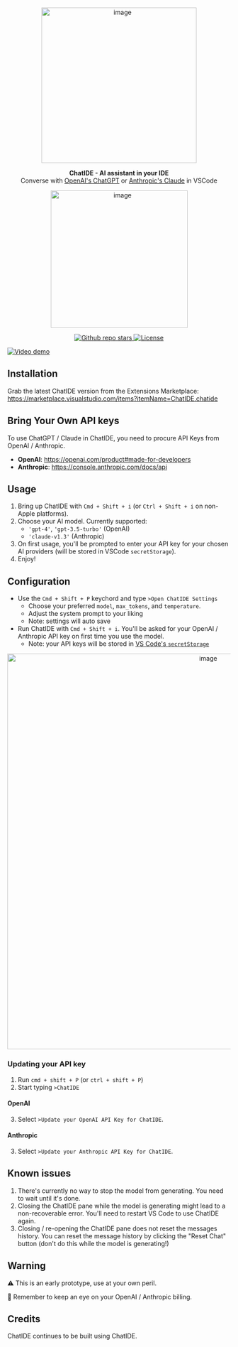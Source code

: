 <br>
<p align="center">
  <a href="https://chatide.dev" target="_blank">
    <img width="350" alt="image" src="https://user-images.githubusercontent.com/3611042/232338632-9c49eb40-f52b-40bc-87af-d6ffd3befc8c.png" alt="ChatIDE logo" >
  </a>
</p>

<p align="center">
    <b>ChatIDE - AI assistant in your IDE</b><br/>
  Converse with <a href="https://openai.com/blog/openai-api" target="_blank">OpenAI's ChatGPT</a> or <a href="https://console.anthropic.com/docs/api" target="_blank">Anthropic's Claude</a> in VSCode
</p>
<p align="center">
<a href="https://marketplace.visualstudio.com/items?itemName=ChatIDE.chatide" target="_blank">
  <img width="309" alt="image" src="https://user-images.githubusercontent.com/3611042/232336724-71df6bf8-94e0-4b08-93fc-089ed70ad8ed.png">
</a>
</p>

<p align="center">
  <a href="https://github.com/yagil/ChatIDE" target="_blank">
      <img src="https://img.shields.io/github/stars/yagil/ChatIDE?style=social" alt="Github repo stars">
  </a>
  <a href="https://github.com/yagil/ChatIDE/blob/main/LICENSE" target="_blank">
      <img src="https://img.shields.io/badge/License-MIT-yellow.svg" alt="License">
  </a>
</p>

[![Video demo](https://chatide.dev/assets/example.png)](https://user-images.githubusercontent.com/3611042/232339222-c0532f49-6772-46c5-b29e-be00f77c1c1c.mov) 

## Installation

Grab the latest ChatIDE version from the Extensions Marketplace:<br>
https://marketplace.visualstudio.com/items?itemName=ChatIDE.chatide

## Bring Your Own API keys

To use ChatGPT / Claude in ChatIDE, you need to procure API Keys from OpenAI / Anthropic.
- **OpenAI**: https://openai.com/product#made-for-developers
- **Anthropic**: https://console.anthropic.com/docs/api

## Usage

1. Bring up ChatIDE with `Cmd + Shift + i` (or `Ctrl + Shift + i` on non-Apple platforms).
2. Choose your AI model. Currently supported: 
    - `'gpt-4'`,  `'gpt-3.5-turbo'`  (OpenAI)
    - `'claude-v1.3'` (Anthropic)
4. On first usage, you'll be prompted to enter your API key for your chosen AI providers (will be stored in VSCode `secretStorage`).
5. Enjoy!

## Configuration

- Use the `Cmd + Shift + P` keychord and type `>Open ChatIDE Settings`
  - Choose your preferred `model`, `max_tokens`, and `temperature`.
  - Adjust the system prompt to your liking
  - Note: settings will auto save
- Run ChatIDE with `Cmd + Shift + i`. You'll be asked for your OpenAI / Anthropic API key on first time you use the model.
  - Note: your API keys will be stored in [VS Code's `secretStorage`](https://code.visualstudio.com/api/references/vscode-api#SecretStorage)
<p align="center">
  <img width="891" alt="image" src="https://user-images.githubusercontent.com/3611042/232337392-71867aa4-17fc-4328-892e-7a2fff1d5bce.png">
</p>

### Updating your API key

1. Run `cmd + shift + P` (or `ctrl + shift + P`)
2. Start typing `>ChatIDE`

#### OpenAI
3. Select `>Update your OpenAI API Key for ChatIDE`.

#### Anthropic
3. Select `>Update your Anthropic API Key for ChatIDE`.

## Known issues

1. There's currently no way to stop the model from generating. You need to wait until it's done.
2. Closing the ChatIDE pane while the model is generating might lead to a non-recoverable error. You'll need to restart VS Code to use ChatIDE again.
3. Closing / re-opening the ChatIDE pane does not reset the messages history. You can reset the message history by clicking the "Reset Chat" button (don't do this while the model is generating!)

## Warning

⚠️ This is an early prototype, use at your own peril.

🧐 Remember to keep an eye on your OpenAI / Anthropic billing.

## Credits

ChatIDE continues to be built using ChatIDE.
